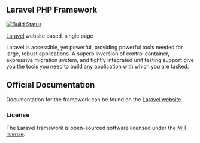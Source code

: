 ## Laravel PHP Framework

[![Build Status](https://travis-ci.org/Leandro-b-03/SomeIdeias.svg?branch=master)](https://travis-ci.org/Leandro-b-03/SomeIdeias)

[Laravel](http://laravel.com/docs) website based, single page

Laravel is accessible, yet powerful, providing powerful tools needed for large, robust applications. A superb inversion of control container, expressive migration system, and tightly integrated unit testing support give you the tools you need to build any application with which you are tasked.

## Official Documentation

Documentation for the framework can be found on the [Laravel website](http://laravel.com/docs).

### License

The Laravel framework is open-sourced software licensed under the [MIT license](http://opensource.org/licenses/MIT).
